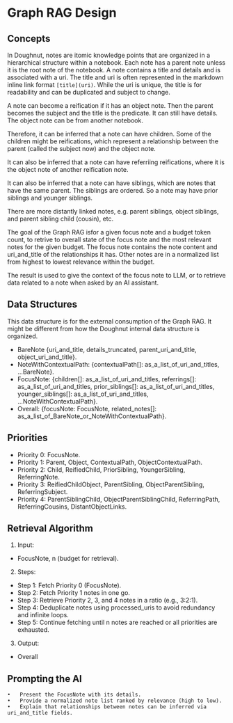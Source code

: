 # Graph RAG Design

## Concepts

In Doughnut, notes are itomic knowledge points that are organized
in a hierarchical structure within a notebook. Each note has a parent
note unless it is the root note of the notebook. A note contains a title and details and is associated with a uri. The title and uri is often represented in the markdown inline link format `[title](uri)`.
While the uri is unique, the title is for readability and can be duplicated and subject to change.

A note can become a reification if it has an object note. Then the parent becomes the subject and the title is the predicate. It can still have details. The object note can be from another notebook.

Therefore, it can be inferred that a note can have children. Some of the children might be reifications, which represent a relationship between the parent (called the subject now) and the object note.

It can also be inferred that a note can have referriing reifications, where it is the object note of another reification note.

It can also be inferred that a note can have siblings, which are notes that have the same parent. The siblings are ordered. So a note may have prior siblings and younger siblings.

There are more distantly linked notes, e.g. parent siblings, object siblings, and parent sibling child (cousin), etc.

The goal of the Graph RAG isfor a given focus note and a budget token count, to retrive to overall state of the focus note and the most relevant notes for the given budget. The focus note contains the note content and uri_and_title of the relationships it has. Other notes are in a normalized list from highest to lowest relevance within the budget.

The result is used to give the context of the focus note to LLM, or to retrieve data related to a note when asked by an AI assistant.

## Data Structures

This data structure is for the external consumption of the Graph RAG.
It might be different from how the Doughnut internal data structure is organized.

* BareNote {uri_and_title, details_truncated, parent_uri_and_title, object_uri_and_title}.
* NoteWithContextualPath: {contextualPath[]: as_a_list_of_uri_and_titles, ...BareNote}.
* FocusNote: {children[]: as_a_list_of_uri_and_titles, referrings[]: as_a_list_of_uri_and_titles, prior_siblings[]: as_a_list_of_uri_and_titles, younger_siblings[]: as_a_list_of_uri_and_titles, ...NoteWithContextualPath}.
* Overall: {focusNote: FocusNote, related_notes[]: as_a_list_of_BareNote_or_NoteWithContextualPath}.

##	Priorities

*	Priority 0: FocusNote.
*	Priority 1: Parent, Object, ContextualPath, ObjectContextualPath.
*	Priority 2: Child, ReifiedChild, PriorSibling, YoungerSibling, ReferringNote.
*	Priority 3: ReifiedChildObject, ParentSibling, ObjectParentSibling, ReferringSubject.
*	Priority 4: ParentSiblingChild, ObjectParentSiblingChild, ReferringPath, ReferringCousins, DistantObjectLinks.

## Retrieval Algorithm

1.	Input:
  *	FocusNote, n (budget for retrieval).
2.	Steps:
  *	Step 1: Fetch Priority 0 (FocusNote).
  *	Step 2: Fetch Priority 1 notes in one go.
  *	Step 3: Retrieve Priority 2, 3, and 4 notes in a ratio (e.g., 3:2:1).
  *	Step 4: Deduplicate notes using processed_uris to avoid redundancy and infinite loops.
  *	Step 5: Continue fetching until n notes are reached or all priorities are exhausted.
3.	Output:
  *	Overall

## Prompting the AI

	•	Present the FocusNote with its details.
	•	Provide a normalized note list ranked by relevance (high to low).
	•	Explain that relationships between notes can be inferred via uri_and_title fields.
